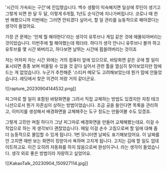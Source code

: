 '시간이 가속되는 구간'에 진입했습니다. 백수 생활이 익숙해지면 일상에 루틴이 생기고 그렇게 되면 한 달 두 달, 이렇게 6개월, 1년도 순식간에 지나가버립니다. 코로나 때 한 번 해봤으니까 이번에는 그러면 안되겠다 싶어서, 할 일 관리를 능동적으로 해야겠다는 생각이 들었어요. 

가장 큰 문제는 '언제 뭘 해야한다'라는 생각이 유투브나 게임 같은 것에 매몰되어버리는 것이었습니다. 이번주에 뭘 해야했는데 뭐더라. 하다가 생각 안나니 유투브나 볼까 하고 유투브를 몇 시간 봐버리고, 하다보면 날뛰는 시간에 휩쓸려버리는 것이죠

저는 어차피 자는 시간 외에는 거의 컴퓨터 앞에 있으므로, 바탕화면 같은 곳에 할 일이 표시되면 종종 보며 떠올릴 수 있을 것 같다 싶어서 관련 툴을 열심히 찾아보았지만 맘에 드는 게 없었습니다. 누군가 추천해준 '스티커 메모'도 고려해보았는데 뭔가 맘에 안들었습니다. 레딧에서 찾은 의견이 저랑 거의 같더군요. 

![[rapture_20230904144532.png]]

피그마로 할 일이 포함된 바탕화면을 그려서 직접 교체하는 방법도 있겠지만 자칭 테크니션으로서 뭔가 자존심이 상하는 방법이었습니다. 조금 공을 들인다면 목록을 관리하고, 이미지를 생성해서 배경화면을 교체해주는 도구 정도는 만들어볼 수도 있겠죠. 

그렇게 고민만 며칠 하다가 그냥 피그마로 배경화면을 만들어 교체해봤는데요. 이걸 수작업으로 하는 게 생각보다 괜찮았습니다. 매일 이걸 손수 고침으로써 할 일에 대해 좀 더 능동적으로 몰입할 수 있게 됩니다. 1번 모니터엔 날짜도 표기해보았어요. 이 날짜를 안 고치면 매번 보는 화면이 킹받아서 욕하며 고치게 됩니다. 고치는 김에 할 일도 업데이트하고요. 이건 오히려 자동화를 하지 않음으로써 완성이구나. 라는 생각이 들었습니다. 생각 외로 좋은 방법이라 자랑하고 싶었어요.

![[KakaoTalk_20230904_150927114.jpg]]
